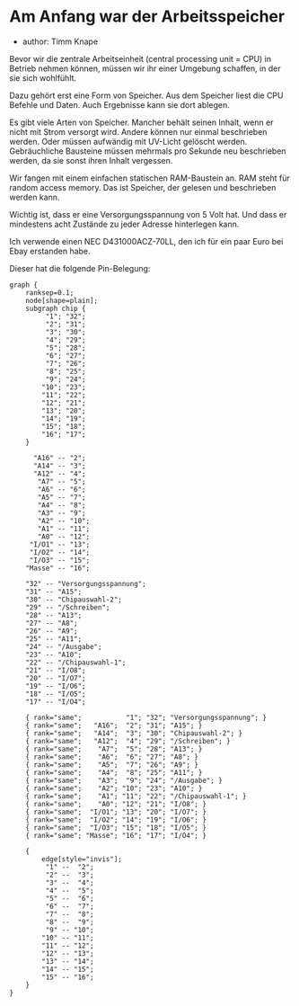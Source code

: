# Am Anfang war der Arbeitsspeicher
* author: Timm Knape

Bevor wir die zentrale Arbeitseinheit (central processing unit = CPU)
in Betrieb nehmen können,
müssen wir ihr einer Umgebung schaffen, in der sie sich wohlfühlt.

Dazu gehört erst eine Form von Speicher.
Aus dem Speicher liest die CPU Befehle und Daten.
Auch Ergebnisse kann sie dort ablegen.

Es gibt viele Arten von Speicher.
Mancher behält seinen Inhalt, wenn er nicht mit Strom versorgt wird.
Andere können nur einmal beschrieben werden.
Oder müssen aufwändig mit UV-Licht gelöscht werden.
Gebräuchliche Bausteine müssen mehrmals pro Sekunde neu beschrieben
werden, da sie sonst ihren Inhalt vergessen.

Wir fangen mit einem einfachen statischen RAM-Baustein an.
RAM steht für random access memory.
Das ist Speicher, der gelesen und beschrieben werden kann.

Wichtig ist, dass er eine Versorgungsspannung von 5 Volt hat.
Und dass er mindestens acht Zustände zu jeder Adresse hinterlegen kann.

Ich verwende einen NEC D431000ACZ-70LL, den ich für ein paar Euro bei
Ebay erstanden habe.

Dieser hat die folgende Pin-Belegung:

```gv
graph {
	ranksep=0.1;
	node[shape=plain];
	subgraph chip {
		 "1"; "32";
		 "2"; "31";
		 "3"; "30";
		 "4"; "29";
		 "5"; "28";
		 "6"; "27";
		 "7"; "26";
		 "8"; "25";
		 "9"; "24";
		"10"; "23";
		"11"; "22";
		"12"; "21";
		"13"; "20";
		"14"; "19";
		"15"; "18";
		"16"; "17";
	}

	  "A16" -- "2";
	  "A14" -- "3";
	  "A12" -- "4";
	   "A7" -- "5";
	   "A6" -- "6";
	   "A5" -- "7";
	   "A4" -- "8";
	   "A3" -- "9";
	   "A2" -- "10";
	   "A1" -- "11";
	   "A0" -- "12";
	 "I/O1" -- "13";
	 "I/O2" -- "14";
	 "I/O3" -- "15";
	"Masse" -- "16";

	"32" -- "Versorgungsspannung";
	"31" -- "A15";
	"30" -- "Chipauswahl-2";
	"29" -- "/Schreiben";
	"28" -- "A13";
	"27" -- "A8";
	"26" -- "A9";
	"25" -- "A11";
	"24" -- "/Ausgabe";
	"23" -- "A10";
	"22" -- "/Chipauswahl-1";
	"21" -- "I/O8";
	"20" -- "I/O7";
	"19" -- "I/O6";
	"18" -- "I/O5";
	"17" -- "I/O4";

	{ rank="same";           "1"; "32"; "Versorgungsspannung"; }
	{ rank="same";   "A16";  "2"; "31"; "A15"; }
	{ rank="same";   "A14";  "3"; "30"; "Chipauswahl-2"; }
	{ rank="same";   "A12";  "4"; "29"; "/Schreiben"; }
	{ rank="same";    "A7";  "5"; "28"; "A13"; }
	{ rank="same";    "A6";  "6"; "27"; "A8"; }
	{ rank="same";    "A5";  "7"; "26"; "A9"; }
	{ rank="same";    "A4";  "8"; "25"; "A11"; }
	{ rank="same";    "A3";  "9"; "24"; "/Ausgabe"; }
	{ rank="same";    "A2"; "10"; "23"; "A10"; }
	{ rank="same";    "A1"; "11"; "22"; "/Chipauswahl-1"; }
	{ rank="same";    "A0"; "12"; "21"; "I/O8"; }
	{ rank="same";  "I/O1"; "13"; "20"; "I/O7"; }
	{ rank="same";  "I/O2"; "14"; "19"; "I/O6"; }
	{ rank="same";  "I/O3"; "15"; "18"; "I/O5"; }
	{ rank="same"; "Masse"; "16"; "17"; "I/O4"; }

	{
		edge[style="invis"];
		 "1" --  "2";
		 "2" --  "3";
		 "3" --  "4";
		 "4" --  "5";
		 "5" --  "6";
		 "6" --  "7";
		 "7" --  "8";
		 "8" --  "9";
		 "9" -- "10";
		"10" -- "11";
		"11" -- "12";
		"12" -- "13";
		"13" -- "14";
		"14" -- "15";
		"15" -- "16";
	}
}
```

